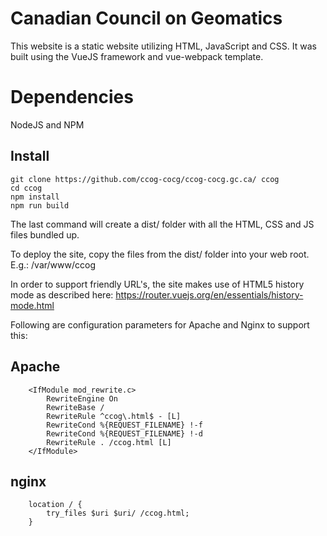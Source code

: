 # Canadian Council on Geomatics

This website is a static website utilizing HTML, JavaScript and CSS.  It was built using the VueJS framework and vue-webpack template.

# Dependencies

NodeJS and NPM

## Install

    git clone https://github.com/ccog-cocg/ccog-cocg.gc.ca/ ccog
    cd ccog
    npm install
    npm run build
    
The last command will create a dist/ folder with all the HTML, CSS and JS files bundled up.

To deploy the site, copy the files from the dist/ folder into your web root.  E.g.: /var/www/ccog
 
In order to support friendly URL's, the site makes use of HTML5 history mode as described here: https://router.vuejs.org/en/essentials/history-mode.html

Following are configuration parameters for Apache and Nginx to support this:

## Apache

		<IfModule mod_rewrite.c>
			RewriteEngine On
			RewriteBase /
			RewriteRule ^ccog\.html$ - [L]
			RewriteCond %{REQUEST_FILENAME} !-f
			RewriteCond %{REQUEST_FILENAME} !-d
			RewriteRule . /ccog.html [L]
		</IfModule>

## nginx

		location / {
			try_files $uri $uri/ /ccog.html;
		}

